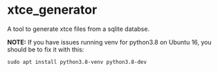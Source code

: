 # xtce_generator
A tool to generate xtce files from a sqlite databse. 

**NOTE:** If you have issues running venv for python3.8 on Ubuntu 16, you should be to fix it with this:
```
sudo apt install python3.8-venv python3.8-dev
```